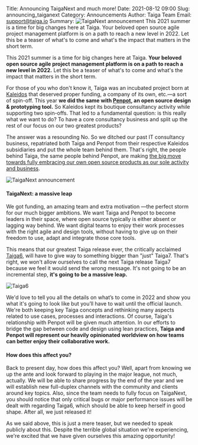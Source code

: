 Title: Announcing TaigaNext and much more!
Date: 2021-08-12 09:00
Slug: announcing_taiganext
Category: Announcements
Author: Taiga Team
Email: support@taiga.io
Summary: ![TaigaNext announcement](/images/2021-08-12_announcing_taiganext_and_much_more/TaigaNext_announcement_image.jpg) This 2021 summer is a time for big changes here at Taiga. Your beloved open source agile project management platform is on a path to reach a new level in 2022. Let this be a teaser of what's to come and what's the impact that matters in the short term.

This 2021 summer is a time for big changes here at Taiga. **Your beloved open source agile project management platform is on a path to reach a new level in 2022.** Let this be a teaser of what's to come and what's the impact that matters in the short term. 

For those of you who don't know it, Taiga was an incubated project born at [Kaleidos](https://kaleidos.net/) that deserved proper funding, a company of its own, etc.—a sort of spin-off. This year **we did the same with [Penpot](https://penpot.app/), an open source design & prototyping tool.** So Kaleidos kept its boutique consultancy activity while supporting two spin-offs. That led to a fundamental question: is this really what we want to do? To have a core consultancy business and split up the rest of our focus on our two greatest products?

The answer was a resounding No. So we ditched our past IT consultancy business, repatriated both Taiga and Penpot from their respective Kaleidos subsidiaries and put the whole team behind them. That's right, the people behind Taiga, the same people behind Penpot, are making [the big move towards fully embracing our own open source products as our sole activity and business](https://blog.kaleidos.net/Taiga-and-Penpot-lead-our-new-chapter-at-Kaleidos/). 

![TaigaNext announcement](/images/2021-08-12_announcing_taiganext_and_much_more/TaigaNext_announcement_image.jpg)

#### TaigaNext: a massive leap
We got funding, an amazing team and extra motivation —the perfect storm for our much bigger ambitions. We want Taiga and Penpot to become leaders in their space, where open source typically is either absent or lagging way behind. We want digital teams to enjoy their work processes with the right agile and design tools, without having to give up on their freedom to use, adapt and integrate those core tools.

This means that our greatest Taiga release ever, the critically acclaimed [Taiga6](https://blog.taiga.io/taiga6-release.html), will have to give way to something bigger than "just" Taiga7. That's right, we won't allow ourselves to call the next Taiga release Taiga7 because we feel it would send the wrong message. It's not going to be an incremental step, **it's going to be a massive leap.**

![Taiga6](/images/2021-08-12_announcing_taiganext_and_much_more/taiga6-io-project-the-princess-bride-kanban-2021-08-16.png)

We'd love to tell you all the details on what’s to come in 2022 and show you what it's going to look like but you’ll have to wait until the official launch. We're both keeping key Taiga concepts and rethinking many aspects related to use cases, processes and interactions. Of course, Taiga's relationship with Penpot will be given much attention. In our efforts to bridge the gap between code and design using lean practices, **Taiga and Penpot will represent our heavily opinionated worldview on how teams can better enjoy their collaborative work.**

#### How does this affect you? 
Back to present day, how does this affect you? Well, apart from knowing we up the ante and look forward to playing in the major league, not much, actually. We will be able to share progress by the end of the year and we will establish new full-duplex channels with the community and clients around key topics. Also, since the team needs to fully focus on TaigaNext, you should notice that only critical bugs or major performance issues will be dealt with regarding Taiga6, which should be able to keep herself in good shape. After all, we just released it!

As we said above, this is just a mere teaser, but we needed to speak publicly about this. Despite the terrible global situation we're experiencing, we're excited that we have given ourselves this amazing opportunity!